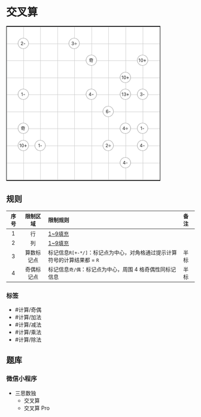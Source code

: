# 交叉算

<!-- START doctoc generated TOC please keep comment here to allow auto update -->
<!-- DON'T EDIT THIS SECTION, INSTEAD RE-RUN doctoc TO UPDATE -->

<!-- END doctoc generated TOC please keep comment here to allow auto update -->

![题](../../../images/sudoku/交叉算.png)

## 规则

<!-- markdownlint-disable MD013 -->

| 序号  | 限制区域  | 限制规则                                         | 备注         |
|:---:|:-----:|:---------------------------------------------|:-----------|
|  1  |   行   | [1~9填充]                                      |            |
|  2  |   列   | [1~9填充]                                      |            |
|  3  | 算数标记点 | 标记信息`R[+-*/]`：标记点为中心，对角格通过提示计算符号的计算结果都 = `R` | 半标         |
|  4  | 奇偶标记点 | 标记信息`奇/偶`：标记点为中心，周围 4 格奇偶性同标记信息              | 半标         |

<!-- markdownlint-enable MD013 -->

### 标签

- #计算/奇偶
- #计算/加法
- #计算/减法
- #计算/乘法
- #计算/除法

## 题库

### 微信小程序

- 三思数独
  - 交叉算
  - 交叉算 Pro

[1~9填充]: ../../../rules/rules.md#1to9填充
